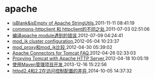 # apache
* [isBlank&isEmpty of Apache StringUtils](/2011/2011-11-11-isblankisempty-of-apache-stringutils),2011-11-11 08:41:19
* [commons-httpclient 和 httpclient的不同之处](/2011/2011-07-03-commons-httpclient-and-httpclient),2011-07-03 02:51:06
* [编译apache module遇到的错误](/2012/2012-07-09-compile-err-of-apache-module),2012-07-09 04:24:41
* [mod_jk cluster configuration](/2012/2012-05-04-mod_jk-cluster-configuration),2012-05-04 10:23:37
* [mod_proxy和mod_jk比较](/2012/2012-04-30-mod_proxy-and-cmod_jk),2012-04-30 05:39:02
* [Apache Connectors for Tomcat FAQ](/2012/2012-04-26-apache-connectors-for-tomcat),2012-04-26 02:33:03
* [Proxying Tomcat with Apache HTTP Server](/2012/2012-04-18-proxying-tomcat-with-apache-http-server),2012-04-18 10:05:19
* [使用Maven管理项目开发](/2013/2013-12-16-using-maven-to-manage-project),2013-12-16 15:22:56
* [httpd2.4和2.2在访问控制配置的差异](/2014/2014-10-05-diff-of-http24-and-22),2014-10-05 14:37:32
